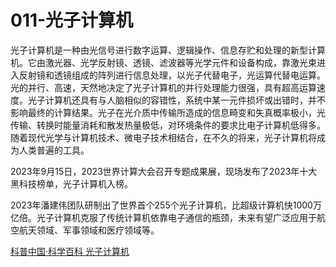 # 011-光子计算机

光子计算机是一种由光信号进行数字运算、逻辑操作、信息存贮和处理的新型计算机。它由激光器、光学反射镜、透镜、滤波器等光学元件和设备构成，靠激光束进入反射镜和透镜组成的阵列进行信息处理，以光子代替电子，光运算代替电运算。光的并行、高速，天然地决定了光子计算机的并行处理能力很强，具有超高运算速度。光子计算机还具有与人脑相似的容错性，系统中某一元件损坏或出错时，并不影响最终的计算结果。光子在光介质中传输所造成的信息畸变和失真概率极小，光传输、转换时能量消耗和散发热量极低，对环境条件的要求比电子计算机低得多。随着现代光学与计算机技术、微电子技术相结合，在不久的将来，光子计算机将成为人类普遍的工具。

2023年9月15日，2023世界计算大会召开专题成果展，现场发布了2023年十大黑科技榜单，光子计算机入榜。

2023年潘建伟团队研制出了世界首个255个光子计算机，比超级计算机快1000万亿倍。光子计算机克服了传统计算机依靠电子通信的瓶颈，未来有望广泛应用于航空航天领域、军事领域和医疗领域等。

[科普中国·科学百科 光子计算机](https://baike.baidu.com/item/光子计算机/1880523)